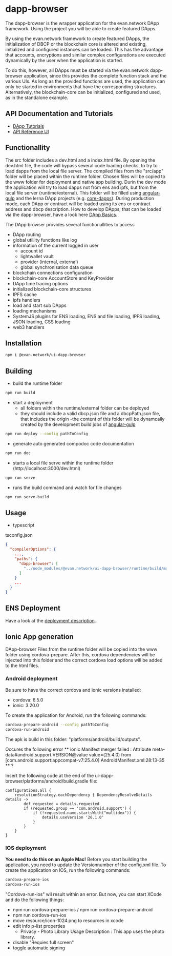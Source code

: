 # dapp-browser
The dapp-browser is the wrapper application for the evan.network DApp framework. Using the project you will be able to create featured DApps.

By using the evan.network framework to create featured DApps, the initialization of DBCP or the blockchain core is altered and existing, initialized and configured instances can be loaded. This has the advantage that accounts, encryptions and similar complex configurations are executed dynamically by the user when the application is started.

To do this, however, all DApps must be started via the evan.network dapp-browser application, since this provides the complete function stack and the various UIs. As long as the provided functions are used, the application can only be started in environments that have the corresponding structures. Alternatively, the blockchain-core can be initialized, configured and used, as in the standalone example.

## API Documentation and Tutorials
- [DApp Tutorials](https://evannetwork.github.io/dapps/basics)
- [API Reference UI](https://ipfs.test.evan.network/ipns/QmReXE5YkiXviaHNG1ASfY6fFhEoiDKuSkgY4hxgZD9Gm8/dapp-browser/index.html)

## Functionallity
The src folder includes a dev.html and a index.html file. By opening the dev.html file, the code will bypass several code loading checks, to try to load dapps from the local file server. The compiled files from the "src/app" folder will be placed within the runtime folder. Chosen files will be copied to the www folder for deployment and native app building. Durin the dev mode the application will try to load dapps not from ens and ipfs, but from the local file server (runtime/external). This folder will be filled using [angular-gulp](https://github.com/evannetwork/angular-gulp) and the lerna DApp projects (e.g. [core-dapps](https://github.com/evannetwork/ui-core-dapps)). During production mode, each DApp or contract will be loaded using its ens or contract address and dbcp description. How to develop DApps, that can be loaded via the dapp-browser, have a look here [DApp Basics](https://evannetwork.github.io/dapps/basics).

The DApp browser provides several functionallities to access
- DApp routing
- global utillity functions like log
- information of the current logged in user
  - account id
  - lightwallet vault
  - provider (internal, external)
  - global synchronisation data queue
- blockchain connections configuration
- blockchain-core AccountStore and KeyProvider
- DApp time tracing options
- initialized blockchain-core structures
- IPFS cache
- ipfs handlers
- load and start sub DApps
- loading mechanisms
- SystemJS plugins for ENS loading, ENS and file loading, IPFS loading, JSON loading, CSS loading
- web3 handlers

## Installation
```sh
npm i @evan.network/ui-dapp-browser
```

## Building
- build the runtime folder
```sh
npm run build
```
- start a deployment
  - all folders within the runtime/external folder can be deployed
  - they should include a valid dbcp.json file and a dbcpPath.json file, that includes the origin
  -the content of this folder will be dynamcally created by the development build jobs of [angular-gulp](https://github.com/evannetwork/angular-gulp)

```sh
npm run deploy --config pathToConfig
```

- generate auto generated compodoc code documentation
```sh
npm run doc
```

- starts a local file serve within the runtime folder (http://localhost:3000/dev.html)
```sh
npm run serve
```

- runs the build command and watch for file changes
```sh
npm run serve-build
```

## Usage
- typescript

tsconfig.json
```json
{
  "compilerOptions": {
    ...,
    "paths": {
      "dapp-browser": [
        "../node_modules/@evan.network/ui-dapp-browser/runtime/build/main.js"
      ]
    }
    ...
  }
}
```

## ENS Deployment
Have a look at the [deployment description](https://evannetwork.github.io/dev/deployment).

## Ionic App generation
DApp-browser Files from the runtime folder will be copied into the www folder using cordova-prepare. After this, cordova dependencies will be injected into this folder and the correct cordova load options will be added to the html files.

### Android deployment
Be sure to have the correct cordova and ionic versions installed:

- cordova: 6.5.0
- ionic: 3.20.0

To create the application for Android, run the following commands:
```sh
cordova-prepare-android --config pathToConfig
cordova-run-android
```

The apk is build in this folder: "platforms/android/build/outputs".

Occures the following error ** ionic Manifest merger failed : Attribute meta-data#android.support.VERSION@value value=(25.4.0) from [com.android.support:appcompat-v7:25.4.0] AndroidManifest.xml:28:13-35 ** ?

Insert the following code at the end of the ui-dapp-browser/platforms/android/build.gradle file:

```
configurations.all {
    resolutionStrategy.eachDependency { DependencyResolveDetails details ->
        def requested = details.requested
        if (requested.group == 'com.android.support') {
            if (!requested.name.startsWith("multidex")) {
                details.useVersion '26.1.0'
            }
        }
    }
}
```

### IOS deployment
**You need to do this on an Apple Mac!**
Before you start building the application, you need to update the Versionnumber of the config.xml file.
To create the application on IOS, run the following commands:
```sh
cordova-prepare-ios
cordova-run-ios
```
"Cordova-run-ios" wil result within an error. But now, you can start XCode and do the following things:
- npm run cordova-prepare-ios / npm run cordova-prepare-android
- npm run cordova-run-ios
- move resource/icon-1024.png to resources in xcode
- edit info p-list properties
  - Privacy - Photo Library Usage Description : This app uses the photo library.
- disable "Requies full screen"
- toggle automatic signing
